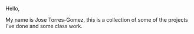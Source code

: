 Hello, 

My name is Jose Torres-Gomez, this is a collection of some of the projects I've done and some class work.

